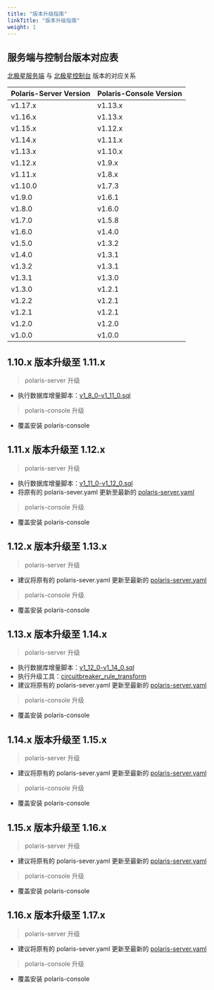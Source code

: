 ```yaml
---
title: "版本升级指南"
linkTitle: "版本升级指南"
weight: 1
---
```



## 服务端与控制台版本对应表

[北极星服务端](https://github.com/polarismesh/polaris) 与 [北极星控制台](https://github.com/polarismesh/polaris-console) 版本的对应关系

| Polaris-Server Version | Polaris-Console Version |
|:-----------------------|:------------------------|
| v1.17.x                | v1.13.x                 |
| v1.16.x                | v1.13.x                 |
| v1.15.x                | v1.12.x                 |
| v1.14.x                | v1.11.x                 |
| v1.13.x                | v1.10.x                 |
| v1.12.x                | v1.9.x                  |
| v1.11.x                | v1.8.x                  |
| v1.10.0                | v1.7.3                  |
| v1.9.0                 | v1.6.1                  |
| v1.8.0                 | v1.6.0                  |
| v1.7.0                 | v1.5.8                  |
| v1.6.0                 | v1.4.0                  |
| v1.5.0                 | v1.3.2                  |
| v1.4.0                 | v1.3.1                  |
| v1.3.2                 | v1.3.1                  |
| v1.3.1                 | v1.3.0                  |
| v1.3.0                 | v1.2.1                  |
| v1.2.2                 | v1.2.1                  |
| v1.2.1                 | v1.2.1                  |
| v1.2.0                 | v1.2.0                  |
| v1.0.0                 | v1.0.0                  |


## 1.10.x 版本升级至 1.11.x

> polaris-server 升级

- 执行数据库增量脚本：[v1_8_0-v1_11_0.sql](https://github.com/polarismesh/polaris/blob/release-v1.11.0/store/sqldb/scripts/delta/v1_8_0-v1_11_0.sql)


>  polaris-console 升级

- 覆盖安装 polaris-console

## 1.11.x 版本升级至 1.12.x

>  polaris-server 升级

- 执行数据库增量脚本：[v1_11_0-v1_12_0.sql](https://github.com/polarismesh/polaris/blob/release-v1.12.0/store/sqldb/scripts/delta/v1_11_0-v1_12_0.sql)
- 将原有的 polaris-sever.yaml 更新至最新的 [polaris-server.yaml](https://github.com/polarismesh/polaris/blob/release-v1.12.0/polaris-server.yaml)

>  polaris-console 升级

- 覆盖安装 polaris-console

## 1.12.x 版本升级至 1.13.x

>  polaris-server 升级

- 建议将原有的 polaris-sever.yaml 更新至最新的 [polaris-server.yaml](https://github.com/polarismesh/polaris/blob/release-v1.13.0/polaris-server.yaml)

>  polaris-console 升级

- 覆盖安装 polaris-console

## 1.13.x 版本升级至 1.14.x

>  polaris-server 升级

- 执行数据库增量脚本：[v1_12_0-v1_14_0.sql](https://github.com/polarismesh/polaris/blob/release-v1.14.0/store/mysql/scripts/delta/v1_12_0-v1_14_0.sql)
- 执行升级工具：[circuitbreaker_rule_transform](https://github.com/polarismesh/polaris/blob/release-v1.14.0/release/upgrade/circuitbreaker_rule_transform/README.md)
- 建议将原有的 polaris-sever.yaml 更新至最新的 [polaris-server.yaml](https://github.com/polarismesh/polaris/blob/release-v1.14.0/release/conf/polaris-server.yaml)

>  polaris-console 升级

- 覆盖安装 polaris-console

## 1.14.x 版本升级至 1.15.x

>  polaris-server 升级

- 建议将原有的 polaris-sever.yaml 更新至最新的 [polaris-server.yaml](https://github.com/polarismesh/polaris/blob/release-v1.15.0/release/conf/polaris-server.yaml)

>  polaris-console 升级

- 覆盖安装 polaris-console

## 1.15.x 版本升级至 1.16.x

>  polaris-server 升级

- 建议将原有的 polaris-sever.yaml 更新至最新的 [polaris-server.yaml](https://github.com/polarismesh/polaris/blob/release-v1.16.0/release/conf/polaris-server.yaml)

>  polaris-console 升级

- 覆盖安装 polaris-console


## 1.16.x 版本升级至 1.17.x

>  polaris-server 升级

- 建议将原有的 polaris-sever.yaml 更新至最新的 [polaris-server.yaml](https://github.com/polarismesh/polaris/blob/release-v1.17.0/release/conf/polaris-server.yaml)

>  polaris-console 升级

- 覆盖安装 polaris-console


